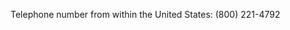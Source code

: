 <Token xmlns:xlink="http://www.w3.org/1999/xlink">Telephone number from within the United States: (800) 221-4792</Token>